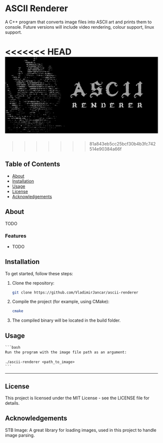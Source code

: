 # ASCII Renderer

A C++ program that converts image files into ASCII art and prints them to console. Future versions will include video rendering, colour support, linux support.

<<<<<<< HEAD
![Project Banner](assets/renderer_banner.png)
=======
<!-- ![Project Banner](assets/img2.png) -->
>>>>>>> 81a843eb5cc25bcf30b4b3fc742514e90384a66f

## Table of Contents
- [About](#about)
- [Installation](#installation)
- [Usage](#usage)
- [License](#license)
- [Acknowledgements](#acknowledgements)

## About
TODO


### Features
- TODO

## Installation

To get started, follow these steps:

1. Clone the repository:
   ```bash
   git clone https://github.com/VladimirJancar/ascii-renderer
    ```

2. Compile the project (for example, using CMake):
    ```bash
    cmake
    ```

3. The compiled binary will be located in the build folder.

## Usage
    ```bash
    Run the program with the image file path as an argument:
    
    ./ascii-renderer <path_to_image>
    ```

---

## License

This project is licensed under the MIT License - see the LICENSE file for details.

## Acknowledgements

STB Image: A great library for loading images, used in this project to handle image parsing.
